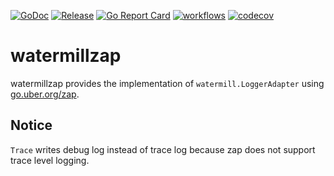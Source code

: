 [![GoDoc](https://godoc.org/github.com/garsue/watermillzap?status.svg)](https://godoc.org/github.com/garsue/watermillzap)
[![Release](https://img.shields.io/github/release/garsue/watermillzap.svg)](https://github.com/garsue/watermillzap/releases/latest)
[![Go Report Card](https://goreportcard.com/badge/github.com/garsue/watermillzap)](https://goreportcard.com/report/github.com/garsue/watermillzap)
[![workflows](https://github.com/garsue/watermillzap/workflows/Go/badge.svg)]()
[![codecov](https://codecov.io/gh/garsue/watermillzap/branch/master/graph/badge.svg)](https://codecov.io/gh/garsue/watermillzap)

# watermillzap

watermillzap provides the implementation of `watermill.LoggerAdapter` using [go.uber.org/zap](https://github.com/uber-go/zap).

## Notice

`Trace` writes debug log instead of trace log because zap does not support trace level logging.

